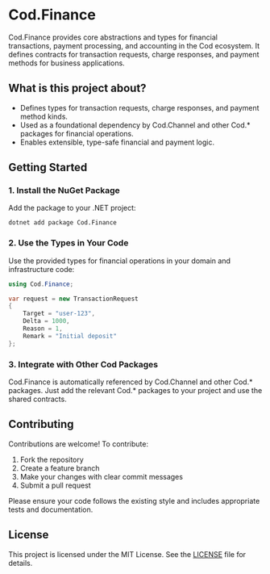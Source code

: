 # Cod.Finance

Cod.Finance provides core abstractions and types for financial transactions, payment processing, and accounting in the Cod ecosystem. It defines contracts for transaction requests, charge responses, and payment methods for business applications.

## What is this project about?
- Defines types for transaction requests, charge responses, and payment method kinds.
- Used as a foundational dependency by Cod.Channel and other Cod.* packages for financial operations.
- Enables extensible, type-safe financial and payment logic.

## Getting Started

### 1. Install the NuGet Package
Add the package to your .NET project:

```
dotnet add package Cod.Finance
```

### 2. Use the Types in Your Code
Use the provided types for financial operations in your domain and infrastructure code:

```csharp
using Cod.Finance;

var request = new TransactionRequest
{
    Target = "user-123",
    Delta = 1000,
    Reason = 1,
    Remark = "Initial deposit"
};
```

### 3. Integrate with Other Cod Packages
Cod.Finance is automatically referenced by Cod.Channel and other Cod.* packages. Just add the relevant Cod.* packages to your project and use the shared contracts.

## Contributing

Contributions are welcome! To contribute:
1. Fork the repository
2. Create a feature branch
3. Make your changes with clear commit messages
4. Submit a pull request

Please ensure your code follows the existing style and includes appropriate tests and documentation.

## License

This project is licensed under the MIT License. See the [LICENSE](LICENSE) file for details.
